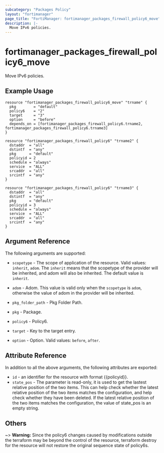 ```yaml
---
subcategory: "Packages Policy"
layout: "fortimanager"
page_title: "FortiManager: fortimanager_packages_firewall_policy6_move"
description: |-
  Move IPv6 policies.
---
```


# fortimanager_packages_firewall_policy6_move
Move IPv6 policies.

## Example Usage

```hcl
resource "fortimanager_packages_firewall_policy6_move" "trname" {
  pkg        = "default"
  policy6    = "2"
  target     = "3"
  option     = "before"
  depends_on = [fortimanager_packages_firewall_policy6.trname2, fortimanager_packages_firewall_policy6.trname3]
}

resource "fortimanager_packages_firewall_policy6" "trname2" {
  dstaddr  = "all"
  dstintf  = "any"
  pkg      = "default"
  policyid = 2
  schedule = "always"
  service  = "ALL"
  srcaddr  = "all"
  srcintf  = "any"
}

resource "fortimanager_packages_firewall_policy6" "trname3" {
  dstaddr  = "all"
  dstintf  = "any"
  pkg      = "default"
  policyid = 3
  schedule = "always"
  service  = "ALL"
  srcaddr  = "all"
  srcintf  = "any"
}
```

## Argument Reference


The following arguments are supported:

* `scopetype` - The scope of application of the resource. Valid values: `inherit`, `adom`. The `inherit` means that the scopetype of the provider will be inherited, and adom will also be inherited. The default value is `inherit`.
* `adom` - Adom. This value is valid only when the `scopetype` is `adom`, otherwise the value of adom in the provider will be inherited.
* `pkg_folder_path` - Pkg Folder Path.
* `pkg` - Package.
* `policy6` - Policy6.

* `target` - Key to the target entry.
* `option` - Option. Valid values: `before`, `after`.


## Attribute Reference

In addition to all the above arguments, the following attributes are exported:
* `id` - an identifier for the resource with format {{policyid}}.
* `state_pos` - The parameter is read-only, it is used to get the lastest relative position of the two items. This can help check whether the latest relative position of the two items matches the configuration, and help check whether they have been deleted. If the latest relative position of the two items matches the configuration, the value of state_pos is an empty string.

## Others

~> **Warning:** Since the policy6 changes caused by modifications outside the terraform may be beyond the control of the resource, terraform destroy for the resource will not restore the original sequence state of policy6s.
